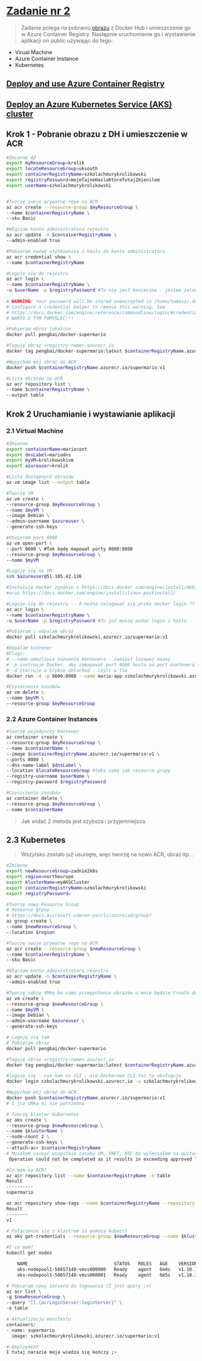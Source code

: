 # [Zadanie nr 2](https://szkolachmury.pl/microsoft-azure-zrozum-wszystkie-uslugi/tydzien-2-compute-containers/lekcja-11-praca-domowa/)

> Zadanie polega na pobraniu [obrazu](https://hub.docker.com/r/pengbai/docker-supermario/) z Docker Hub i umieszczenie go w Azure Container Registry.
Następnie uruchomienie go i wystawienie aplikacji on public używając do tego:
 - Virual Machine
 - Azure Container Instance
 - Kubernetes

## [Deploy and use Azure Container Registry](https://docs.microsoft.com/en-us/azure/aks/tutorial-kubernetes-prepare-acr)
## [Deploy an Azure Kubernetes Service (AKS) cluster](https://docs.microsoft.com/en-us/azure/aks/tutorial-kubernetes-deploy-cluster)

## Krok 1 - Pobranie obrazu z DH i umieszczenie w ACR 
```bash
#Zmienne AZ
export myResourceGroup=krolik
export locateResourceGroup=uksouth
export containerRegistryName=szkolachmurykrolikowski
export registryPassword=mojeTajneHasloKtoreTutajZmienilem
export userName=szkolachmurykrolikowski


#Tworzę swoje prywatne repo na ACR
az acr create --resource-group $myResourceGroup \
--name $containerRegistryName \
--sku Basic

#Włączam konto administratora rejestru
az acr update -n $containerRegistryName \
--admin-enabled true

#Pobieram nazwę użytkownika i hasło do konta administratora
az acr credential show \
--name $containerRegistryName

#Loguje się do rejestru
az acr login \
--name $containerRegistryName \
-u $userName -p $registryPassword #To nie jest konieczne - jestem zalogowany do intefejsu Azure CLI
    
# WARNING! Your password will be stored unencrypted in /home/tomasz/.docker/config.json.
# Configure a credential helper to remove this warning. See
# https://docs.docker.com/engine/reference/commandline/login/#credentials-store
# WARTO O TYM POMYŚLEĆ!!!

#Pobieram obraz lokalnie
docker pull pengbai/docker-supermario

#Taguję obraz <registry-name>.azurecr.io
docker tag pengbai/docker-supermario:latest $containerRegistryName.azurecr.io/supermario:v1

#Wypycham mój obraz do ACR
docker push $containerRegistryName.azurecr.io/supermario:v1

#Lista obrazów na ACR
az acr repository list \
--name $containerRegistryName \
--output table
```

## Krok 2 Uruchamianie i wystawianie aplikacji

### 2.1 Virtual Machine

```bash
#Zmienne
export containerName=mariocont
export dnsLabel=mariodns
export myVM=krolikowskivm
export azureuser=krolik

#Lista dostępnych obrazów
az vm image list --output table

#Tworzę VM 
az vm create \
--resource-group $myResourceGroup \
--name $myVM \
--image Debian \
--admin-username $azureuser \
--generate-ssh-keys

#Otwieram port 8080
az vm open-port \
--port 8600 \ #Tak będę mapował porty 8600:8080
--resource-group $myResourceGroup \
--name $myVM

#Loguję się na VM
ssh $azureuser@51.105.42.126

#Instaluję docker zgodnie z https://docs.docker.com/engine/install/debian/
#oraz https://docs.docker.com/engine/install/linux-postinstall/

#Loguje się do rejestru -- A można zalogować się przez docker login ??
az acr login \
--name $containerRegistryName \
-u $userName -p $registryPassword #Tu już muszę podać login i hasło

#Pobieram i odpalam obraz 
docker pull szkolachmurykrolikowski.azurecr.io/supermario:v1

#Odpalam kontener
#Flagi:
# --name umożliwia nazwanie kontenera - zamiast losowej nazwy
# -p instruuje Docker, aby zamapował port 8600 hosta na port kontenera 8080
# -d starruje w trybie detached - czyli w tle
docker run -d -p 8600:8080 --name mario-app szkolachmurykrolikowski.azurecr.io/supermario:v1

#Czyszczenie zasobów
az vm delete \
--name $myVM \
--resource-group $myResourceGroup
```
### 2.2 Azure Container Instances
```bash
#tworzę pojedynczy kontener
az container create \
--resource-group $myResourceGroup \
--name $containerName \
--image $containerRegistryName.azurecr.io/supermario:v1 \
--ports 8080 \
--dns-name-label $dnsLabel \
--location $locateResourceGroup #taka sama jak resource grupy
--registry-username $userName \
--registry-password $registryPassword

#Czyszczenie zasobów
az container delete \
--resource-group $myResourceGroup \
--name $containerName
```
> Jak widać 2 metoda jest szybsza i przyjemniejsza.




## 2.3 Kubernetes
> Wszytsko zostało już usunięte, więc tworzę na nowo ACR, obraz itp...
```bash
#Zmienne
export newResourceGroup=zadnie2k8s
export region=northeurope
export klusterName=myAKSCluster
export containerRegistryName=szkolachmurykrolikowski
export registryPassword=

#Tworzę nowy Resource Group
# Resource grpup
# https://docs.microsoft.com/en-us/cli/azure/ad/group?
az group create \
--name $newResourceGroup \
--location $region

#Tworzę swoje prywatne repo na ACR
az acr create --resource-group $newResourceGroup \
--name $containerRegistryName \
--sku Basic

#Włączam konto administratora rejestru
az acr update -n $containerRegistryName \
--admin-enabled true

#Tworzę sobię VMkę bo samo przepychanie obrazów u mnie będzie trwało do rana
az vm create \
--resource-group $newResourceGroup \
--name $myVM \
--image Debian \
--admin-username $azureuser \
--generate-ssh-keys

# Loguję się tam
# Pobieram obraz
docker pull pengbai/docker-supermario

#Taguję obraz <registry-name>.azurecr.io
docker tag pengbai/docker-supermario:latest $containerRegistryName.azurecr.io/supermario:v1

#loguję się - nie mam az CLI - ale Dockerowe CLI też to obsługuje
docker login szkolachmurykrolikowski.azurecr.io -u szkolachmurykrolikowski

#Wypycham mój obraz do ACR
docker push $containerRegistryName.azurecr.io/supermario:v1
# I już VMka mi nie potrzebna

# Tworzę klaster Kubernetes
az aks create \
--resource-group $newResourceGroup \
--name $klusterName \
--node-count 2 \
--generate-ssh-keys \
--attach-acr $containerRegistryName
# Muiałem usunąć wszystkie zasoby VM, VNET, NIC bo wyleciałem na quitach
 Operation could not be completed as it results in exceeding approved Total Regional Cores quota. Additional details - Deployment Model: Resource Manager, Location: northeurope, Current Limit: 4, Current Usage: 1, Additional Required: 4, (Minimum) New Limit Required: 5.

#Co mam na ACR?
az acr repository list --name $containerRegistryName -o table
Result
----------
supermario

az acr repository show-tags --name $containerRegistryName --repository supermario --output table
Result
--------
v1

# Połączenie się z klastrem za pomocą kubectl
az aks get-credentials --resource-group $newResourceGroup --name $klusterName

#I co mam?
kubectl get nodes

    NAME                                STATUS   ROLES   AGE    VERSION
    aks-nodepool1-58657148-vmss000000   Ready    agent   6m4s   v1.18.10
    aks-nodepool1-58657148-vmss000001   Ready    agent   6m5s   v1.18.10

# Pobieram nzwy servera do logowania (I jest query ;>)
az acr list \
-g $newResourceGroup \
--query "[].{acrLoginServer:loginServer}" \
-o table

# Aktualizacja manifestu
containers:
- name: supermario
  image: szkolachmurykrolikowski.azurecr.io/supermario:v1

# Deployment
I tutaj narazie moja wiedza się kończy ;>


```